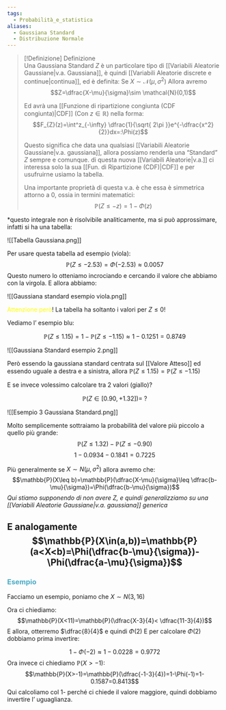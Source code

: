```yaml
---
tags:
  - Probabilità_e_statistica
aliases:
  - Gaussiana Standard
  - Distribuzione Normale
---
```


>[!Definizione]  Definizione  
>Una Gaussiana Standard $Z$ è un particolare tipo di [[Variabili Aleatorie Gaussiane|v.a. Gaussiana]], è quindi [[Variabili Aleatorie discrete e continue|continua]], ed è definita:
>Se $X\sim \mathcal{N}(\mu,\sigma^2)$
>Allora avremo
>$$Z=\dfrac{X-\mu}{\sigma}\sim \mathcal{N}(0,1)$$
>
>Ed avrà una [[Funzione di ripartizione congiunta (CDF congiunta)|CDF]] (Con $z\in\mathbb{R}$) nella forma:
>$$F_{Z}(z)=\int^z_{-\infty} \dfrac{1}{\sqrt{ 2\pi }}e^{-\dfrac{x^2}{2}}dx=:\Phi(z)$$
>
>Questo significa che data una qualsiasi [[Variabili Aleatorie Gaussiane|v.a. gaussiana]], allora possiamo renderla una “Standard” $Z$ sempre e comunque. di questa nuova [[Variabili Aleatorie|v.a.]] ci interessa solo la sua [[Fun. di Ripartizione (CDF)|CDF]] e per usufruirne usiamo la tabella.
>
>Una importante proprietà di questa v.a. è che essa è simmetrica attorno a $0$, ossia in termini matematici:
>$$\mathbb{P}(Z\leq-z)=1-\Phi(z)$$
>

*questo integrale non è risolvibile analiticamente, ma si può approssimare, infatti si ha una tabella:

![[Tabella Gaussiana.png]]

Per usare questa tabella ad esempio (viola):
$$\mathbb{P}(Z\leq-2.53)=\Phi(-2.53)\approx 0.0057$$
Questo numero lo otteniamo incrociando e cercando il valore che abbiamo con la virgola.
E allora abbiamo:

![[Gaussiana standard esempio viola.png]]

<font color="#ffff00">Attenzione però</font>!
La tabella ha soltanto i valori per $Z\leq 0$!

Vediamo l’ esempio blu:

$$\mathbb{P}(Z\leq 1.15)=1-\mathbb{P}(Z\leq -1.15)\approx 1-0.1251=0.8749$$


![[Gaussiana Standard esempio 2.png]]

Però essendo la gaussiana standard centrata sul [[Valore Atteso]] ed essendo uguale a destra e a sinistra, allora $\mathbb{P}(Z\leq 1.15)=\mathbb{P}(Z\leq -1.15)$

E se invece volessimo calcolare tra 2 valori (giallo)?

$$\mathbb{P}(Z\in[0.90,+1.32])=\ ?$$


![[Esempio 3 Gaussiana Standard.png]]

Molto semplicemente sottraiamo la probabilità del valore più piccolo a quello più grande:
$$\mathbb{P}(Z\leq 1.32)-\mathbb{P}(Z\leq -0.90)$$
$$1-0.0934-0.1841=0.7225$$


Più generalmente se $X\sim N(\mu,\sigma^2)$
allora avremo che:
$$\mathbb{P}(X\leq b)=\mathbb{P}(\dfrac{X-\mu}{\sigma}\leq \dfrac{b-\mu}{\sigma})=\Phi(\dfrac{b-\mu}{\sigma})$$
*Qui stiamo supponendo di non avere Z, e quindi generalizziamo su una [[Variabili Aleatorie Gaussiane|v.a. gaussiana]] generica*

E analogamente
$$\mathbb{P}(X\in(a,b))=\mathbb{P}(a<X<b)=\Phi(\dfrac{b-\mu}{\sigma})-\Phi(\dfrac{a-\mu}{\sigma})$$
---

### <font color="#4bacc6">Esempio</font>
Facciamo un esempio, poniamo che $X\sim N(3,16)$

Ora ci chiediamo:
$$\mathbb{P}(X<11)=\mathbb{P}(\dfrac{X-3}{4}< \dfrac{11-3}{4})$$
E allora, otterremo $\dfrac{8}{4}$ e quindi $\Phi(2)$
E per calcolare $\Phi(2)$ dobbiamo prima invertire:

$$1-\Phi(-2)\approx 1-0.0228=0.9772$$
Ora invece ci chiediamo $\mathbb{P}(X>-1)$:
$$\mathbb{P}(X>-1)=\mathbb{P}(\dfrac{-1-3}{4})=1-\Phi(-1)=1-0.1587=0.8413$$
Qui calcoliamo col 1- perché ci chiede il valore maggiore, quindi dobbiamo invertire l’ uguaglianza.